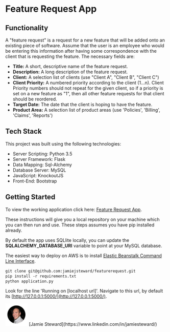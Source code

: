 # Feature Request App

## Functionality
A "feature request" is a request for a new feature that will be added onto an existing piece of
software. Assume that the user is an employee who would be entering this information after
having some correspondence with the client that is requesting the feature. The necessary fields
are:

- **Title:** A short, descriptive name of the feature request.
- **Description:** A long description of the feature request.
- **Client:** A selection list of clients (use "Client A", "Client B", "Client C")
- **Client Priority:** A numbered priority according to the client (1...n). Client Priority numbers
  should not repeat for the given client, so if a priority is set on a new feature as "1", then all
  other feature requests for that client should be reordered.
- **Target Date:** The date that the client is hoping to have the feature.
- **Product Area:** A selection list of product areas (use 'Policies', 'Billing', 'Claims',
  'Reports')


## Tech Stack
This project was built using the following technologies:

* Server Scripting: Python 3.5
* Server Framework: Flask
* Data Mapping: Sql-Alchemy
* Database Server: MySQL
* JavaScript: KnockoutJS
* Front-End: Bootstrap 

## Getting Started

To view the working application click here: [Feature Request App](http://flask-env.ixduwmwhpm.us-east-2.elasticbeanstalk.com/).

These instructions will give you a local repository on your machine which you can then run and use. These steps assumes you have pip installed already.

By default the app uses SQLlite locally, you can update the **SQLALCHEMY_DATABASE_URI** variable to point at your MySQL database.

The easiest way to deploy on AWS is to install [Elastic Beanstalk Command Line Interface](https://docs.aws.amazon.com/elasticbeanstalk/latest/dg/eb-cli3-install.html).

```
git clone git@github.com:jamiejsteward/featurerequest.git
pip install -r requirements.txt
python application.py
```

Look for the line 'Running on [localhost url]'. Navigate to this url, by default its [http://127.0.0.1:5000/](http://127.0.0.1:5000/).

<img src="static/me-profile.png" width="70px"> 
[Jamie Steward](https://www.linkedin.com/in/jamiesteward/)


